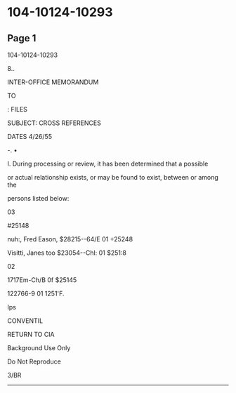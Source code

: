 # 104-10124-10293

## Page 1

104-10124-10293

8..

INTER-OFFICE MEMORANDUM

TO

: FILES

SUBJECT: CROSS REFERENCES

DATES 4/26/55

-. •

I. During processing or review, it has been determined that a possible

or actual relationship exists, or may be found to exist, between or among the

persons listed below:

03

#25148

nuh:, Fred Eason, $28215--64/E 01 ÷25248

Visitti, Janes too $23054--Chl: 01 $251:8

02

1717Em-Ch/B 0f $25145

122766-9 01 1251'F.

Ips

CONVENTIL

RETURN TO CIA

Background Use Only

Do Not Reproduce

3/BR

---

